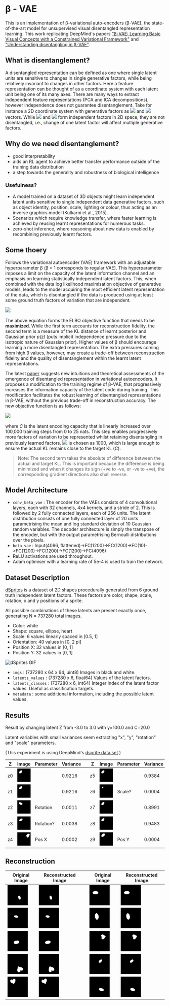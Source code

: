 # β - VAE

This is an implementation of β-variational auto-encoders (β-VAE), the state-of-the-art model for unsupervised visual disentangled representation learning. This work replicating DeepMind's papers ["β-VAE: Learning Basic Visual Concepts with a Constrained Variational Framework"](https://openreview.net/forum?id=Sy2fzU9gl) and ["Understanding disentangling in β-VAE"](https://arxiv.org/abs/1804.03599).

## What is disentanglement?

A disentangled representation can be defined as one where single latent units are sensitive to changes in single generative factors, while being relatively invariant to changes in other factors. Here a feature representation can be thought of as a coordinate system with each latent unit being one of its many axes. There are many ways to extract independent feature representations (PCA and ICA decompositions), however independence does not guarantee disentanglement. Take for instance a 2D coordinate system with generative factors as ![](https://latex.codecogs.com/gif.latex?\vec{i}) and ![](https://latex.codecogs.com/gif.latex?\vec{j}) vectors. While ![](https://latex.codecogs.com/gif.latex?3\vec{i}/_5&plus;4\vec{j}/_5) and ![](https://latex.codecogs.com/gif.latex?\vec{i}/_2&plus;\sqrt{3}\vec{j}/_2) form independent factors in 2D space, they are not disentangled, i.e., change of one latent factor will affect multiple generative factors.

## Why do we need disentanglement?

- good interpretability
- aids an RL agent to achieve better transfer performance outside of the training data distribution
- a step towards the generality and robustness of biological intelligence

### Usefulness?

- A model trained on a dataset of 3D objects might learn independent latent units sensitive to single independent data generative factors, such as object identity, position, scale, lighting or colour, thus acting as an inverse graphics model (Kulkarni et al., 2015).
- Scenarios which require knowledge transfer, where faster learning is achieved by reusing learnt representations for numerous tasks.
- zero-shot inference, where reasoning about new data is enabled by recombining previously learnt factors.


## Some thoery

Follows the variational autoencoder (VAE) framework with an adjustable hyperparameter β (β = 1 corresponds to regular VAE). This hyperparameter imposes a limit on the capacity of the latent information channel and an emphasis on learning statistically independent latent factors. This, when combined with the data log likelihood maximisation objective of generative models, leads to the model acquiring the most efficient latent representation of the data, which is disentangled if the data is produced using at least some ground truth factors of variation that are independent.

![](https://github.com/Akella17/Disentangled_Representation_Learning/raw/master/dsprites/old_beta_loss.png)

The above equation forms the ELBO objective function that needs to be **maximized**. While the first term accounts for reconstruction fidelity, the second term is a measure of the KL distance of learnt posterior and Gaussian prior *p(z)* (puts implicit independence pressure due to the isotropic nature of Gaussian prior). Higher values of β should encourage learning a more disentangled representation. The extra pressures coming from high β values, however, may create a trade-off between reconstruction fidelity and the quality of disentanglement within the learnt latent representations.

The latest [paper](https://arxiv.org/abs/1804.03599) suggests new intuitions and theoretical assessments of the emergence of disentangled representation in variational autoencoders. It proposes a modification to the training regime of β-VAE, that progressively increases the information capacity of the latent code during training. This modification facilitates the robust learning of disentangled representations in β-VAE, without the previous trade-off in reconstruction accuracy. The new objective function is as follows:

![](https://github.com/Akella17/Disentangled_Representation_Learning/raw/master/dsprites/disentangled_loss.png)

where *C* is the latent encoding capacity that is linearly increased over 100,000 training steps from 0 to 25 nats. This step enables progressively more factors of variation to be represented whilst retaining disentangling in previously learned factors. ![](https://latex.codecogs.com/gif.latex?\gamma) is chosen as 1000, which is large enough to ensure the actual KL remains close to the target KL (*C*).

> Note: The second term takes the absolute of difference between the actual and target KL. This is important because the difference is being minimized and when it changes its sign (+ve to -ve, or -ve to +ve), the corresponding gradient directions also shall reverse.

## Model Architecture

- `conv_beta_vae` : The encoder for the VAEs consists of 4 convolutional layers, each with 32 channels, 4x4 kernels, and a stride of 2. This is followed by 2 fully connected layers, each of 256 units. The latent distribution consists of one fully connected layer of 20 units parametrising the mean and log standard deviation of 10 Gaussian random variables. The decoder architecture is simply the transpose of the encoder, but with the output parametrising Bernoulli distributions over the pixels.
- `beta_vae` : Input(4096, flattened)->FC(1200)->FC(1200)->FC(10)->FC(1200)->FC(1200)->FC(1200)->FC(4096)
- ReLU activations are used throughout.
- Adam optimiser with a learning rate of 5e-4 is used to train the network.

## Dataset Description

[dSprites](https://github.com/deepmind/dsprites-dataset) is a dataset of 2D shapes procedurally generated from 6 ground truth independent latent factors. These factors are color, shape, scale, rotation, x and y positions of a sprite.

All possible combinations of these latents are present exactly once, generating N = 737280 total images.

* Color: white
* Shape: square, ellipse, heart
* Scale: 6 values linearly spaced in [0.5, 1]
* Orientation: 40 values in [0, 2 pi]
* Position X: 32 values in [0, 1]
* Position Y: 32 values in [0, 1]

![dSprites GIF](https://github.com/Akella17/Disentangled_Representation_Learning/raw/master/dsprites/dsprites.gif)

- `imgs` : (737280 x 64 x 64, uint8) Images in black and white.
- `latents_values` : (737280 x 6, float64) Values of the latent factors.
- `latents_classes` : (737280 x 6, int64) Integer index of the latent factor values. Useful as classification targets.
- `metadata` : some additional information, including the possible latent values.

## Results

Result by changing latent Z from -3.0 to 3.0 with γ=100.0 and C=20.0

Latent variables with small variances seem extracting "x", "y", "rotation" and "scale" parameters.

(This experiment is using DeepMind's [dsprite data set](https://github.com/deepmind/dsprites-dataset).)

Z  | Image                             | Parameter | Variance |    | Z  | Image                             | Parameter | Variance
---| ----------------------------------|---------- |----------|----|----| ----------------------------------|---------- |-------
z0 | ![](disentangle_anim/anim_z0.gif) |           | 0.9216   |    | z5 | ![](disentangle_anim/anim_z5.gif) |           | 0.9384
z1 | ![](disentangle_anim/anim_z1.gif) |           | 0.9216   |    | z6 | ![](disentangle_anim/anim_z6.gif) | Scale?    | 0.0004
z2 | ![](disentangle_anim/anim_z2.gif) | Rotation  | 0.0011   |    | z7 | ![](disentangle_anim/anim_z7.gif) |           | 0.8991
z3 | ![](disentangle_anim/anim_z3.gif) | Rotation? | 0.0038   |    | z8 | ![](disentangle_anim/anim_z8.gif) |           | 0.9483
z4 | ![](disentangle_anim/anim_z4.gif) | Pos X     | 0.0002   |    | z9 | ![](disentangle_anim/anim_z9.gif) | Pos Y     | 0.0004

## Reconstruction

| Original Image              | Reconstructed Image              |   | Original Image              | Reconstructed Image
| ----------------------------|----------------------------------|---| ----------------------------|---------------------------------
| ![](reconstr_img/org_0.png) | ![](reconstr_img/reconstr_0.png) |   | ![](reconstr_img/org_5.png) | ![](reconstr_img/reconstr_5.png)
| ![](reconstr_img/org_1.png) | ![](reconstr_img/reconstr_1.png) |   | ![](reconstr_img/org_6.png) | ![](reconstr_img/reconstr_6.png)
| ![](reconstr_img/org_2.png) | ![](reconstr_img/reconstr_2.png) |   | ![](reconstr_img/org_7.png) | ![](reconstr_img/reconstr_7.png)
| ![](reconstr_img/org_3.png) | ![](reconstr_img/reconstr_3.png) |   | ![](reconstr_img/org_8.png) | ![](reconstr_img/reconstr_8.png)
| ![](reconstr_img/org_4.png) | ![](reconstr_img/reconstr_4.png) |   | ![](reconstr_img/org_9.png) | ![](reconstr_img/reconstr_9.png)
